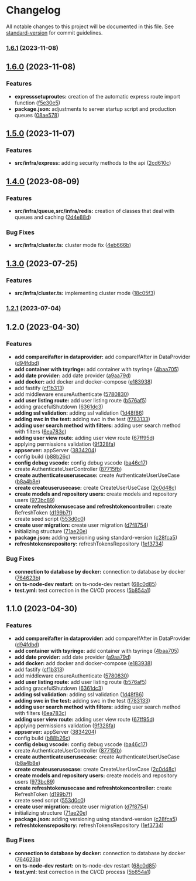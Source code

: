 # Changelog

All notable changes to this project will be documented in this file. See [standard-version](https://github.com/conventional-changelog/standard-version) for commit guidelines.

### [1.6.1](https://github.com/dyegosoriano/api-boilerplate/compare/v1.6.0...v1.6.1) (2023-11-08)

## [1.6.0](https://github.com/dyegosoriano/api-boilerplate/compare/v1.5.0...v1.6.0) (2023-11-08)


### Features

* **expresssetuproutes:** creation of the automatic express route import function ([f5e30e5](https://github.com/dyegosoriano/api-boilerplate/commit/f5e30e56fe62e3eeee4d72cda12129cf8f935b55))
* **package.json:** adjustments to server startup script and production queues ([08ae578](https://github.com/dyegosoriano/api-boilerplate/commit/08ae57824fa6e661331aaebe4aa57080c7835460))

## [1.5.0](https://github.com/dyegosoriano/api-boilerplate/compare/v1.4.0...v1.5.0) (2023-11-07)


### Features

* **src/infra/express:** adding security methods to the api ([2cd610c](https://github.com/dyegosoriano/api-boilerplate/commit/2cd610c18242234370c48903dc1c05525497a19c))

## [1.4.0](https://github.com/dyegosoriano/api-boilerplate/compare/v1.3.0...v1.4.0) (2023-08-09)


### Features

* **src/infra/queue,src/infra/redis:** creation of classes that deal with queues and caching ([2d4e88d](https://github.com/dyegosoriano/api-boilerplate/commit/2d4e88d753472b9869bd47e3f5bc981eb6936b18))


### Bug Fixes

* **src/infra/cluster.ts:** cluster mode fix ([4eb666b](https://github.com/dyegosoriano/api-boilerplate/commit/4eb666ba248cceda5b90b8230a9125e1edd5c3d5))

## [1.3.0](https://github.com/dyegosoriano/api-boilerplate/compare/v1.2.1...v1.3.0) (2023-07-25)


### Features

* **src/infra/cluster.ts:** implementing cluster mode ([18c05f3](https://github.com/dyegosoriano/api-boilerplate/commit/18c05f345fc9bed508a891ea92d437177cf9addc))

### [1.2.1](https://github.com/dyegosoriano/api-boilerplate/compare/v1.2.0...v1.2.1) (2023-07-04)

## 1.2.0 (2023-04-30)


### Features

* **add compareifafter in dataprovider:** add compareIfAfter in DataProvider ([d94fdbd](https://github.com/dyegosoriano/api-boilerplate/commit/d94fdbd2a4f13c50465d21d41b51e49f78bef62b))
* **add container with tsyringe:** add container with tsyringe ([4baa705](https://github.com/dyegosoriano/api-boilerplate/commit/4baa7054599bc50702c0435d4df2eb001e4c5641))
* **add date provider:** add date provider ([a9aa79d](https://github.com/dyegosoriano/api-boilerplate/commit/a9aa79decac722332440e4901487364e0d9e3024))
* **add docker:** add docker and docker-compose ([e183938](https://github.com/dyegosoriano/api-boilerplate/commit/e183938c671582f546bac61820e89f05aeb2b65d))
* add fastify ([cf1b313](https://github.com/dyegosoriano/api-boilerplate/commit/cf1b313fe95110236c26266cf9ac0f45a34dee73))
* add middleware ensureAuthenticate ([5780830](https://github.com/dyegosoriano/api-boilerplate/commit/5780830835c01dfe94d59e2ed3e28cb080b2a766))
* **add user listing route:** add user listing route ([b576af5](https://github.com/dyegosoriano/api-boilerplate/commit/b576af5e6d3ed429193ddee53b83ca15b518642f))
* adding gracefulShutdown ([6361dc3](https://github.com/dyegosoriano/api-boilerplate/commit/6361dc35e045f4f4154a2e860ca1e3a6c0881c3f))
* **adding ssl validation:** adding ssl validation ([1d48f86](https://github.com/dyegosoriano/api-boilerplate/commit/1d48f86cd1e43790918291d2f560b43375eb971c))
* **adding swc in the test:** adding swc in the test ([f783133](https://github.com/dyegosoriano/api-boilerplate/commit/f783133853882325154efbad636d803b4a7f2645))
* **adding user search method with filters:** adding user search method with filters ([6ea783c](https://github.com/dyegosoriano/api-boilerplate/commit/6ea783c304488efeff49b201ca0b8c217cbe8eed))
* **adding user view route:** adding user view route ([67ff95d](https://github.com/dyegosoriano/api-boilerplate/commit/67ff95d19491cc63b103e8476ab2ca44315d280b))
* applying permissions validation ([9f328fa](https://github.com/dyegosoriano/api-boilerplate/commit/9f328fa2740b488990ff2865b7ea877f02eb18b1))
* **appserver:** appServer ([3834204](https://github.com/dyegosoriano/api-boilerplate/commit/38342046af6e1a88ee137e379181341352f6e028))
* config build ([b88b26c](https://github.com/dyegosoriano/api-boilerplate/commit/b88b26c2191e68d7124f1ea8d4e0f50c96b2ce41))
* **config debug vscode:** config debug vscode ([ba46c17](https://github.com/dyegosoriano/api-boilerplate/commit/ba46c171ba2bb91031ac369cb5b36ea3ea656096))
* create AuthenticateUserController ([87715fb](https://github.com/dyegosoriano/api-boilerplate/commit/87715fb4b2d21bdbc6a587f3a8d961e3a1a54c3b))
* **create authenticateuserusecase:** create AuthenticateUserUseCase ([b8a4b8e](https://github.com/dyegosoriano/api-boilerplate/commit/b8a4b8ed678481ed16443853fa73f818878a11d1))
* **create createuserusecase:** create CreateUserUseCase ([2c0d48c](https://github.com/dyegosoriano/api-boilerplate/commit/2c0d48cada8d4d641295a6c68160202de562432f))
* **create models and repository users:** create models and repository users ([973bc89](https://github.com/dyegosoriano/api-boilerplate/commit/973bc89bb60ca7c25b0ac01750e43d8b44276136))
* **create refreshtokenusecase and refreshtokencontroller:** create RefreshToken ([d199b7f](https://github.com/dyegosoriano/api-boilerplate/commit/d199b7fc27ded22c25a8e47e94a60d968231edab))
* create seed script ([553d0c0](https://github.com/dyegosoriano/api-boilerplate/commit/553d0c0779f439f9a07f0fd3b4057780dde969fc))
* **create user migration:** create user migration ([d7f8754](https://github.com/dyegosoriano/api-boilerplate/commit/d7f87544da33f187d8ab0acd7e5cb5456fcd09e9))
* initializing structure ([71ae20e](https://github.com/dyegosoriano/api-boilerplate/commit/71ae20e9a28a1bad8218f569a4c0a5cbd5201296))
* **package.json:** adding versioning using standard-version ([c28fca5](https://github.com/dyegosoriano/api-boilerplate/commit/c28fca5b0e3b37934818af0c55b00291464bf834))
* **refreshtokensrepository:** refreshTokensRepository ([1ef3734](https://github.com/dyegosoriano/api-boilerplate/commit/1ef37348ac0867a4e6a52972eb026547d30a80ed))


### Bug Fixes

* **connection to database by docker:** connection to database by docker ([764623b](https://github.com/dyegosoriano/api-boilerplate/commit/764623b547001959ae7df12b4aa86f5573f87e6b))
* **on ts-node-dev restart:** on ts-node-dev restart ([68c0d85](https://github.com/dyegosoriano/api-boilerplate/commit/68c0d8592a00ddffff096498cf86aa4b9f4c8274))
* **test.yml:** test correction in the CI/CD process ([5b854a1](https://github.com/dyegosoriano/api-boilerplate/commit/5b854a1da377e9321241f6b71906592535ee1d40))

## 1.1.0 (2023-04-30)


### Features

* **add compareifafter in dataprovider:** add compareIfAfter in DataProvider ([d94fdbd](https://github.com/dyegosoriano/api-boilerplate/commit/d94fdbd2a4f13c50465d21d41b51e49f78bef62b))
* **add container with tsyringe:** add container with tsyringe ([4baa705](https://github.com/dyegosoriano/api-boilerplate/commit/4baa7054599bc50702c0435d4df2eb001e4c5641))
* **add date provider:** add date provider ([a9aa79d](https://github.com/dyegosoriano/api-boilerplate/commit/a9aa79decac722332440e4901487364e0d9e3024))
* **add docker:** add docker and docker-compose ([e183938](https://github.com/dyegosoriano/api-boilerplate/commit/e183938c671582f546bac61820e89f05aeb2b65d))
* add fastify ([cf1b313](https://github.com/dyegosoriano/api-boilerplate/commit/cf1b313fe95110236c26266cf9ac0f45a34dee73))
* add middleware ensureAuthenticate ([5780830](https://github.com/dyegosoriano/api-boilerplate/commit/5780830835c01dfe94d59e2ed3e28cb080b2a766))
* **add user listing route:** add user listing route ([b576af5](https://github.com/dyegosoriano/api-boilerplate/commit/b576af5e6d3ed429193ddee53b83ca15b518642f))
* adding gracefulShutdown ([6361dc3](https://github.com/dyegosoriano/api-boilerplate/commit/6361dc35e045f4f4154a2e860ca1e3a6c0881c3f))
* **adding ssl validation:** adding ssl validation ([1d48f86](https://github.com/dyegosoriano/api-boilerplate/commit/1d48f86cd1e43790918291d2f560b43375eb971c))
* **adding swc in the test:** adding swc in the test ([f783133](https://github.com/dyegosoriano/api-boilerplate/commit/f783133853882325154efbad636d803b4a7f2645))
* **adding user search method with filters:** adding user search method with filters ([6ea783c](https://github.com/dyegosoriano/api-boilerplate/commit/6ea783c304488efeff49b201ca0b8c217cbe8eed))
* **adding user view route:** adding user view route ([67ff95d](https://github.com/dyegosoriano/api-boilerplate/commit/67ff95d19491cc63b103e8476ab2ca44315d280b))
* applying permissions validation ([9f328fa](https://github.com/dyegosoriano/api-boilerplate/commit/9f328fa2740b488990ff2865b7ea877f02eb18b1))
* **appserver:** appServer ([3834204](https://github.com/dyegosoriano/api-boilerplate/commit/38342046af6e1a88ee137e379181341352f6e028))
* config build ([b88b26c](https://github.com/dyegosoriano/api-boilerplate/commit/b88b26c2191e68d7124f1ea8d4e0f50c96b2ce41))
* **config debug vscode:** config debug vscode ([ba46c17](https://github.com/dyegosoriano/api-boilerplate/commit/ba46c171ba2bb91031ac369cb5b36ea3ea656096))
* create AuthenticateUserController ([87715fb](https://github.com/dyegosoriano/api-boilerplate/commit/87715fb4b2d21bdbc6a587f3a8d961e3a1a54c3b))
* **create authenticateuserusecase:** create AuthenticateUserUseCase ([b8a4b8e](https://github.com/dyegosoriano/api-boilerplate/commit/b8a4b8ed678481ed16443853fa73f818878a11d1))
* **create createuserusecase:** create CreateUserUseCase ([2c0d48c](https://github.com/dyegosoriano/api-boilerplate/commit/2c0d48cada8d4d641295a6c68160202de562432f))
* **create models and repository users:** create models and repository users ([973bc89](https://github.com/dyegosoriano/api-boilerplate/commit/973bc89bb60ca7c25b0ac01750e43d8b44276136))
* **create refreshtokenusecase and refreshtokencontroller:** create RefreshToken ([d199b7f](https://github.com/dyegosoriano/api-boilerplate/commit/d199b7fc27ded22c25a8e47e94a60d968231edab))
* create seed script ([553d0c0](https://github.com/dyegosoriano/api-boilerplate/commit/553d0c0779f439f9a07f0fd3b4057780dde969fc))
* **create user migration:** create user migration ([d7f8754](https://github.com/dyegosoriano/api-boilerplate/commit/d7f87544da33f187d8ab0acd7e5cb5456fcd09e9))
* initializing structure ([71ae20e](https://github.com/dyegosoriano/api-boilerplate/commit/71ae20e9a28a1bad8218f569a4c0a5cbd5201296))
* **package.json:** adding versioning using standard-version ([c28fca5](https://github.com/dyegosoriano/api-boilerplate/commit/c28fca5b0e3b37934818af0c55b00291464bf834))
* **refreshtokensrepository:** refreshTokensRepository ([1ef3734](https://github.com/dyegosoriano/api-boilerplate/commit/1ef37348ac0867a4e6a52972eb026547d30a80ed))


### Bug Fixes

* **connection to database by docker:** connection to database by docker ([764623b](https://github.com/dyegosoriano/api-boilerplate/commit/764623b547001959ae7df12b4aa86f5573f87e6b))
* **on ts-node-dev restart:** on ts-node-dev restart ([68c0d85](https://github.com/dyegosoriano/api-boilerplate/commit/68c0d8592a00ddffff096498cf86aa4b9f4c8274))
* **test.yml:** test correction in the CI/CD process ([5b854a1](https://github.com/dyegosoriano/api-boilerplate/commit/5b854a1da377e9321241f6b71906592535ee1d40))
